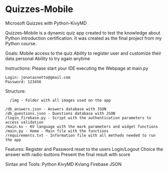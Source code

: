 # Quizzes-Mobile
Microsoft Quizzes with Python-KivyMD

Quizzes-Mobile is a dynamic quiz app created to test the knowledge about Python introduction certification. It was created as the final project from my Python course.

Goals:
    Mobile access to the quiz
    Ability to register user and customize their data personal
    Ability to try again anytime

Instructions:
    Please start your IDE executing the Webpage at main.py

    Login: jonatasnetto@gmail.com
    Password: 123456

Structure:
    
      /img - Folder with all images used on the app

    /db_answers.json - Answers database with JSON
    /db_questions.json - Questions database with JSON
    /login_firebase.py - Script with the authentication parameters to access validation
    /main.kv - KV language with the mark parameters and widget functions
    /main.py - Home - Main file with the functions
    /requirements.txt - Information file with all methods needed to run the app

Features:
    Register and Password reset to the users
    Login/Logout
    Choice the answer with radio-buttons
    Present the final result with score

Sintax and Tools:
    Python
    KivyMD
    Kvlang
    Firebase
    JSON
